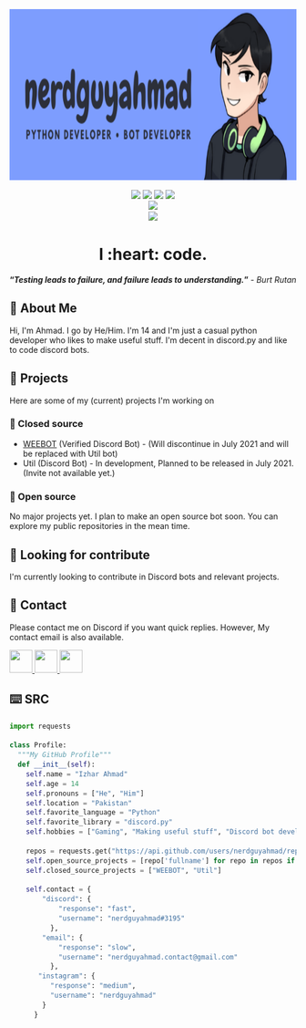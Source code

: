 <div>
  <p align="center">
    <img src="https://github.com/nerdguyahmad/nerdguyahmad/blob/main/image/banner.png" width="900" height="300">
  </p>
  <p align="center">
    <img src=https://shields.io/badge/Skill-Python_(Decent)-blue>
    <img src=https://shields.io/badge/Skill-Javascript_(Intermediate)-yellow>
    <img src=https://shields.io/badge/Skill-Web_Developer_(Intermediate)-green>
    <img src=https://shields.io/badge/Skill-C++_(Novice)-purple>
    <br>
    <img src=https://shields.io/badge/Achievement-Discord_Verified_Bot_Developer-blue>
    <br>
    <img src=https://shields.io/badge/Current_Status-Available-success>
  </p>
  <h1 align="center">I :heart: code.</h3>
  <p align="center"><strong><q><i>Testing leads to failure, and failure leads to understanding.</q></strong> - Burt Rutan</i></h3>
</div>

## 💁 About Me
Hi, I'm Ahmad. I go by He/Him. I'm 14 and I'm just a casual python developer who likes to make useful stuff. I'm decent in discord.py and like to code discord bots.

## 💼 Projects
Here are some of my (current) projects I'm working on

### 🔐 Closed source
- [WEEBOT](https://dsc.gg/weebot) (Verified Discord Bot) - (Will discontinue in July 2021 and will be replaced with Util bot)
- Util (Discord Bot) - In development, Planned to be released in July 2021. (Invite not available yet.)

### 📖 Open source
No major projects yet. I plan to make an open source bot soon. You can explore my public repositories in the mean time.

## 👀 Looking for contribute
I'm currently looking to contribute in Discord bots and relevant projects.

## 💬 Contact
Please contact me on Discord if you want quick replies. However, My contact email is also available.

<div id="contact">
  <a href="https://dsc.bio/nga">
    <img src="https://static.wikia.nocookie.net/sanicman/images/c/ca/Concours-discord-cartes-voeux-fortnite-france-6.png/revision/latest?cb=20191015023221" width="40" height="40">
  <a href="https://instagram.com/nerdguyahmad">
    <img src="https://upload.wikimedia.org/wikipedia/commons/thumb/e/e7/Instagram_logo_2016.svg/768px-Instagram_logo_2016.svg.png" width="40" height="40">
  </a>
  <a href="mailto@nerdguyahmad.contact@gmail.com">
    <img src="https://upload.wikimedia.org/wikipedia/commons/4/4e/Mail_%28iOS%29.svg" width="40" height="40">
  </a>
</div>

## ⌨️ SRC
```py
import requests

class Profile:
  """My GitHub Profile"""
  def __init__(self):
    self.name = "Izhar Ahmad"
    self.age = 14
    self.pronouns = ["He", "Him"]
    self.location = "Pakistan"
    self.favorite_language = "Python"
    self.favorite_library = "discord.py"    
    self.hobbies = ["Gaming", "Making useful stuff", "Discord bot development"]
    
    repos = requests.get("https://api.github.com/users/nerdguyahmad/repos").json()
    self.open_source_projects = [repo['fullname'] for repo in repos if not repo['fork']]
    self.closed_source_projects = ["WEEBOT", "Util"]
    
    self.contact = {
        "discord": {
            "response": "fast",
            "username": "nerdguyahmad#3195"
          },
        "email": {
            "response": "slow",
            "username": "nerdguyahmad.contact@gmail.com"
          },
       "instagram": {
          "response": "medium",
          "username": "nerdguyahmad"
        }
      }
```

